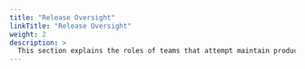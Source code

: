 ```yaml
---
title: "Release Oversight"
linkTitle: "Release Oversight"
weight: 2
description: >
  This section explains the roles of teams that attempt maintain product quality and release readiness.
---
```


